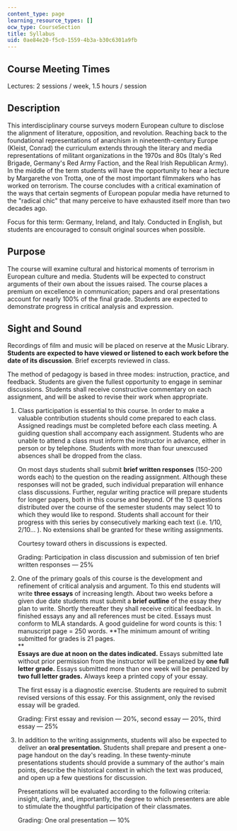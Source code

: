 ```yaml
---
content_type: page
learning_resource_types: []
ocw_type: CourseSection
title: Syllabus
uid: 0ae84e20-f5c0-1559-4b3a-b30c6301a9fb
---
```


Course Meeting Times
--------------------

Lectures: 2 sessions / week, 1.5 hours / session

Description
-----------

This interdisciplinary course surveys modern European culture to disclose the alignment of literature, opposition, and revolution. Reaching back to the foundational representations of anarchism in nineteenth-century Europe (Kleist, Conrad) the curriculum extends through the literary and media representations of militant organizations in the 1970s and 80s (Italy's Red Brigade, Germany's Red Army Faction, and the Real Irish Republican Army). In the middle of the term students will have the opportunity to hear a lecture by Margarethe von Trotta, one of the most important filmmakers who has worked on terrorism. The course concludes with a critical examination of the ways that certain segments of European popular media have returned to the "radical chic" that many perceive to have exhausted itself more than two decades ago.

Focus for this term: Germany, Ireland, and Italy. Conducted in English, but students are encouraged to consult original sources when possible.

Purpose
-------

The course will examine cultural and historical moments of terrorism in European culture and media. Students will be expected to construct arguments of their own about the issues raised. The course places a premium on excellence in communication; papers and oral presentations account for nearly 100% of the final grade. Students are expected to demonstrate progress in critical analysis and expression.

Sight and Sound
---------------

Recordings of film and music will be placed on reserve at the Music Library. **Students are expected to have viewed or listened to each work before the date of its discussion**. Brief excerpts reviewed in class.

The method of pedagogy is based in three modes: instruction, practice, and feedback. Students are given the fullest opportunity to engage in seminar discussions. Students shall receive constructive commentary on each assignment, and will be asked to revise their work when appropriate.

1.  Class participation is essential to this course. In order to make a valuable contribution students should come prepared to each class. Assigned readings must be completed before each class meeting. A guiding question shall accompany each assignment. Students who are unable to attend a class must inform the instructor in advance, either in person or by telephone. Students with more than four unexcused absences shall be dropped from the class.  
      
    On most days students shall submit **brief written responses** (150-200 words each) to the question on the reading assignment. Although these responses will not be graded, such individual preparation will enhance class discussions. Further, regular writing practice will prepare students for longer papers, both in this course and beyond. Of the 13 questions distributed over the course of the semester students may select 10 to which they would like to respond. Students shall account for their progress with this series by consecutively marking each text (i.e. 1/10, 2/10… ). No extensions shall be granted for these writing assignments.  
      
    Courtesy toward others in discussions is expected.  
      
    Grading: Participation in class discussion and submission of ten brief written responses — 25%  
      
      
    
2.  One of the primary goals of this course is the development and refinement of critical analysis and argument. To this end students will write **three essays** of increasing length. About two weeks before a given due date students must submit a **brief outline** of the essay they plan to write. Shortly thereafter they shall receive critical feedback. In finished essays any and all references must be cited. Essays must conform to MLA standards. A good guideline for word counts is this: 1 manuscript page = 250 words. **The minimum amount of writing submitted for grades is 21 pages.  
    **  
    **Essays are due at noon on the dates indicated.** Essays submitted late without prior permission from the instructor will be penalized by **one full letter grade.** Essays submitted more than one week will be penalized by **two full letter grades.** Always keep a printed copy of your essay.  
      
    The first essay is a diagnostic exercise. Students are required to submit revised versions of this essay. For this assignment, only the revised essay will be graded.  
      
    Grading: First essay and revision — 20%, second essay — 20%, third essay — 25%  
      
      
    
3.  In addition to the writing assignments, students will also be expected to deliver an **oral presentation.** Students shall prepare and present a one-page handout on the day's reading. In these twenty-minute presentations students should provide a summary of the author's main points, describe the historical context in which the text was produced, and open up a few questions for discussion.  
      
    Presentations will be evaluated according to the following criteria: insight, clarity, and, importantly, the degree to which presenters are able to stimulate the thoughtful participation of their classmates.  
      
    Grading: One oral presentation — 10%